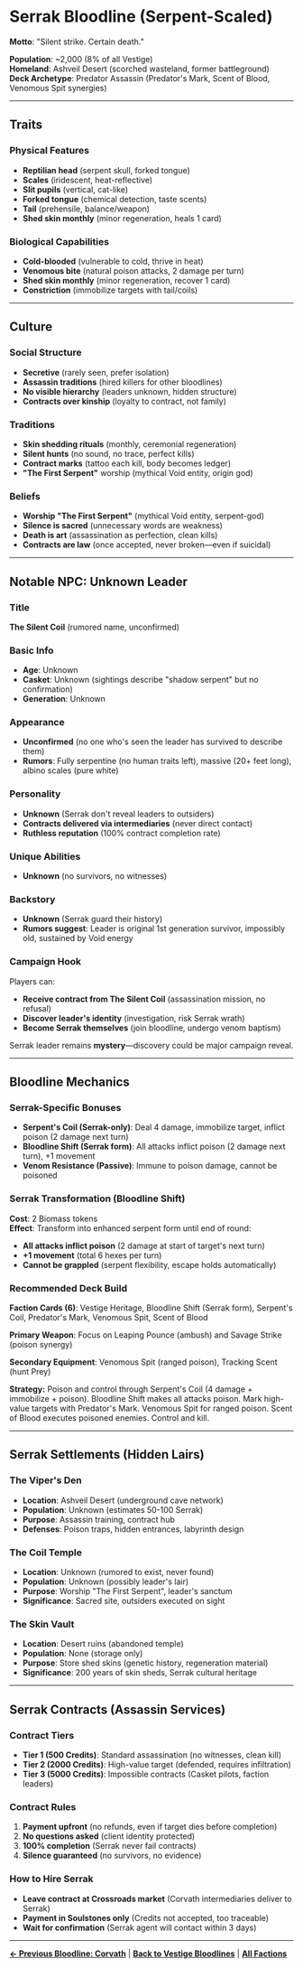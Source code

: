 # Serrak Bloodline (Serpent-Scaled)

**Motto**: "Silent strike. Certain death."

**Population**: ~2,000 (8% of all Vestige)  
**Homeland**: Ashveil Desert (scorched wasteland, former battleground)  
**Deck Archetype**: Predator Assassin (Predator's Mark, Scent of Blood, Venomous Spit synergies)

---

## Traits

### Physical Features
- **Reptilian head** (serpent skull, forked tongue)
- **Scales** (iridescent, heat-reflective)
- **Slit pupils** (vertical, cat-like)
- **Forked tongue** (chemical detection, taste scents)
- **Tail** (prehensile, balance/weapon)
- **Shed skin monthly** (minor regeneration, heals 1 card)

### Biological Capabilities
- **Cold-blooded** (vulnerable to cold, thrive in heat)
- **Venomous bite** (natural poison attacks, 2 damage per turn)
- **Shed skin monthly** (minor regeneration, recover 1 card)
- **Constriction** (immobilize targets with tail/coils)

---

## Culture

### Social Structure
- **Secretive** (rarely seen, prefer isolation)
- **Assassin traditions** (hired killers for other bloodlines)
- **No visible hierarchy** (leaders unknown, hidden structure)
- **Contracts over kinship** (loyalty to contract, not family)

### Traditions
- **Skin shedding rituals** (monthly, ceremonial regeneration)
- **Silent hunts** (no sound, no trace, perfect kills)
- **Contract marks** (tattoo each kill, body becomes ledger)
- **"The First Serpent"** worship (mythical Void entity, origin god)

### Beliefs
- **Worship "The First Serpent"** (mythical Void entity, serpent-god)
- **Silence is sacred** (unnecessary words are weakness)
- **Death is art** (assassination as perfection, clean kills)
- **Contracts are law** (once accepted, never broken—even if suicidal)

---

## Notable NPC: Unknown Leader

### Title
**The Silent Coil** (rumored name, unconfirmed)

### Basic Info
- **Age**: Unknown
- **Casket**: Unknown (sightings describe "shadow serpent" but no confirmation)
- **Generation**: Unknown

### Appearance
- **Unconfirmed** (no one who's seen the leader has survived to describe them)
- **Rumors**: Fully serpentine (no human traits left), massive (20+ feet long), albino scales (pure white)

### Personality
- **Unknown** (Serrak don't reveal leaders to outsiders)
- **Contracts delivered via intermediaries** (never direct contact)
- **Ruthless reputation** (100% contract completion rate)

### Unique Abilities
- **Unknown** (no survivors, no witnesses)

### Backstory
- **Unknown** (Serrak guard their history)
- **Rumors suggest**: Leader is original 1st generation survivor, impossibly old, sustained by Void energy

### Campaign Hook
Players can:
- **Receive contract from The Silent Coil** (assassination mission, no refusal)
- **Discover leader's identity** (investigation, risk Serrak wrath)
- **Become Serrak themselves** (join bloodline, undergo venom baptism)

Serrak leader remains **mystery**—discovery could be major campaign reveal.

---

## Bloodline Mechanics

### Serrak-Specific Bonuses
- **Serpent's Coil (Serrak-only)**: Deal 4 damage, immobilize target, inflict poison (2 damage next turn)
- **Bloodline Shift (Serrak form)**: All attacks inflict poison (2 damage next turn), +1 movement
- **Venom Resistance (Passive)**: Immune to poison damage, cannot be poisoned

### Serrak Transformation (Bloodline Shift)
**Cost**: 2 Biomass tokens  
**Effect**: Transform into enhanced serpent form until end of round:
- **All attacks inflict poison** (2 damage at start of target's next turn)
- **+1 movement** (total 6 hexes per turn)
- **Cannot be grappled** (serpent flexibility, escape holds automatically)

### Recommended Deck Build
**Faction Cards (6)**: Vestige Heritage, Bloodline Shift (Serrak form), Serpent's Coil, Predator's Mark, Venomous Spit, Scent of Blood

**Primary Weapon**: Focus on Leaping Pounce (ambush) and Savage Strike (poison synergy)

**Secondary Equipment**: Venomous Spit (ranged poison), Tracking Scent (hunt Prey)

**Strategy:** Poison and control through Serpent's Coil (4 damage + immobilize + poison). Bloodline Shift makes all attacks poison. Mark high-value targets with Predator's Mark. Venomous Spit for ranged poison. Scent of Blood executes poisoned enemies. Control and kill.

---

## Serrak Settlements (Hidden Lairs)

### The Viper's Den
- **Location**: Ashveil Desert (underground cave network)
- **Population**: Unknown (estimates 50-100 Serrak)
- **Purpose**: Assassin training, contract hub
- **Defenses**: Poison traps, hidden entrances, labyrinth design

### The Coil Temple
- **Location**: Unknown (rumored to exist, never found)
- **Population**: Unknown (possibly leader's lair)
- **Purpose**: Worship "The First Serpent", leader's sanctum
- **Significance**: Sacred site, outsiders executed on sight

### The Skin Vault
- **Location**: Desert ruins (abandoned temple)
- **Population**: None (storage only)
- **Purpose**: Store shed skins (genetic history, regeneration material)
- **Significance**: 200 years of skin sheds, Serrak cultural heritage

---

## Serrak Contracts (Assassin Services)

### Contract Tiers
- **Tier 1 (500 Credits)**: Standard assassination (no witnesses, clean kill)
- **Tier 2 (2000 Credits)**: High-value target (defended, requires infiltration)
- **Tier 3 (5000 Credits)**: Impossible contracts (Casket pilots, faction leaders)

### Contract Rules
1. **Payment upfront** (no refunds, even if target dies before completion)
2. **No questions asked** (client identity protected)
3. **100% completion** (Serrak never fail contracts)
4. **Silence guaranteed** (no survivors, no evidence)

### How to Hire Serrak
- **Leave contract at Crossroads market** (Corvath intermediaries deliver to Serrak)
- **Payment in Soulstones only** (Credits not accepted, too traceable)
- **Wait for confirmation** (Serrak agent will contact within 3 days)

---

**[← Previous Bloodline: Corvath](bloodline-corvath.md)** | **[Back to Vestige Bloodlines](deck-equipment-system.md)** | **[All Factions](../index.md)**
